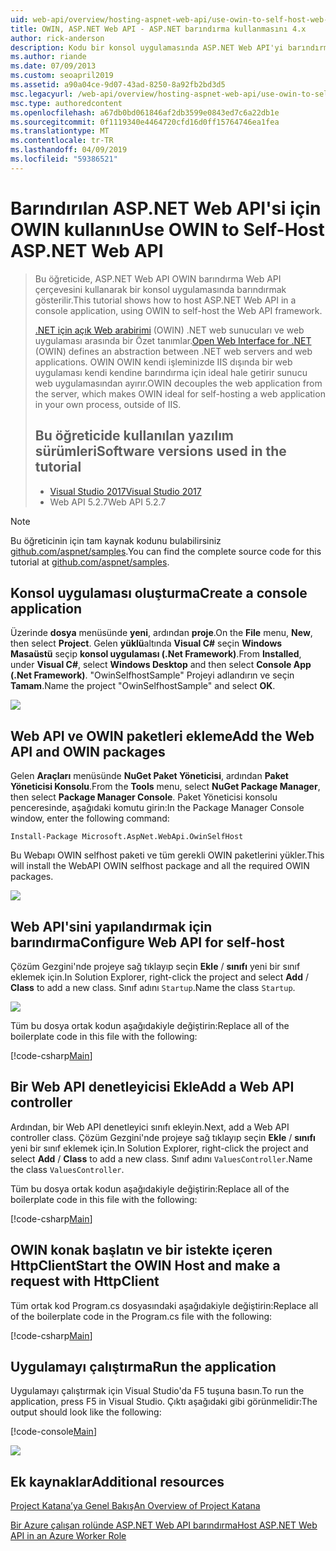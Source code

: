 ```yaml
---
uid: web-api/overview/hosting-aspnet-web-api/use-owin-to-self-host-web-api
title: OWIN, ASP.NET Web API - ASP.NET barındırma kullanmasını 4.x
author: rick-anderson
description: Kodu bir konsol uygulamasında ASP.NET Web API'yi barındırmak nasıl gösteren öğretici.
ms.author: riande
ms.date: 07/09/2013
ms.custom: seoapril2019
ms.assetid: a90a04ce-9d07-43ad-8250-8a92fb2bd3d5
msc.legacyurl: /web-api/overview/hosting-aspnet-web-api/use-owin-to-self-host-web-api
msc.type: authoredcontent
ms.openlocfilehash: a67db0bd061846af2db3599e0843ed7c6a22db1e
ms.sourcegitcommit: 0f1119340e4464720cfd16d0ff15764746ea1fea
ms.translationtype: MT
ms.contentlocale: tr-TR
ms.lasthandoff: 04/09/2019
ms.locfileid: "59386521"
---
```

# <a name="use-owin-to-self-host-aspnet-web-api"></a><span data-ttu-id="38c4f-103">Barındırılan ASP.NET Web API'si için OWIN kullanın</span><span class="sxs-lookup"><span data-stu-id="38c4f-103">Use OWIN to Self-Host ASP.NET Web API</span></span> 


> <span data-ttu-id="38c4f-104">Bu öğreticide, ASP.NET Web API OWIN barındırma Web API çerçevesini kullanarak bir konsol uygulamasında barındırmak gösterilir.</span><span class="sxs-lookup"><span data-stu-id="38c4f-104">This tutorial shows how to host ASP.NET Web API in a console application, using OWIN to self-host the Web API framework.</span></span>
>
> <span data-ttu-id="38c4f-105">[.NET için açık Web arabirimi](http://owin.org) (OWIN) .NET web sunucuları ve web uygulaması arasında bir Özet tanımlar.</span><span class="sxs-lookup"><span data-stu-id="38c4f-105">[Open Web Interface for .NET](http://owin.org) (OWIN) defines an abstraction between .NET web servers and web applications.</span></span> <span data-ttu-id="38c4f-106">OWIN OWIN kendi işleminizde IIS dışında bir web uygulaması kendi kendine barındırma için ideal hale getirir sunucu web uygulamasından ayırır.</span><span class="sxs-lookup"><span data-stu-id="38c4f-106">OWIN decouples the web application from the server, which makes OWIN ideal for self-hosting a web application in your own process, outside of IIS.</span></span>
>
> ## <a name="software-versions-used-in-the-tutorial"></a><span data-ttu-id="38c4f-107">Bu öğreticide kullanılan yazılım sürümleri</span><span class="sxs-lookup"><span data-stu-id="38c4f-107">Software versions used in the tutorial</span></span>
>
>
> - [<span data-ttu-id="38c4f-108">Visual Studio 2017</span><span class="sxs-lookup"><span data-stu-id="38c4f-108">Visual Studio 2017</span></span>](https://visualstudio.microsoft.com/downloads/) 
> - <span data-ttu-id="38c4f-109">Web API 5.2.7</span><span class="sxs-lookup"><span data-stu-id="38c4f-109">Web API 5.2.7</span></span>


> [!NOTE]
> <span data-ttu-id="38c4f-110">Bu öğreticinin için tam kaynak kodunu bulabilirsiniz [github.com/aspnet/samples](https://github.com/aspnet/samples/tree/master/samples/aspnet/WebApi/OwinSelfhostSample).</span><span class="sxs-lookup"><span data-stu-id="38c4f-110">You can find the complete source code for this tutorial at [github.com/aspnet/samples](https://github.com/aspnet/samples/tree/master/samples/aspnet/WebApi/OwinSelfhostSample).</span></span>


## <a name="create-a-console-application"></a><span data-ttu-id="38c4f-111">Konsol uygulaması oluşturma</span><span class="sxs-lookup"><span data-stu-id="38c4f-111">Create a console application</span></span>

<span data-ttu-id="38c4f-112">Üzerinde **dosya** menüsünde **yeni**, ardından **proje**.</span><span class="sxs-lookup"><span data-stu-id="38c4f-112">On the **File** menu,  **New**, then select **Project**.</span></span> <span data-ttu-id="38c4f-113">Gelen **yüklü**altında **Visual C#** seçin **Windows Masaüstü** seçip **konsol uygulaması (.Net Framework)**.</span><span class="sxs-lookup"><span data-stu-id="38c4f-113">From **Installed**, under **Visual C#**, select **Windows Desktop** and then select **Console App (.Net Framework)**.</span></span> <span data-ttu-id="38c4f-114">"OwinSelfhostSample" Projeyi adlandırın ve seçin **Tamam**.</span><span class="sxs-lookup"><span data-stu-id="38c4f-114">Name the project "OwinSelfhostSample" and select **OK**.</span></span>

[![](use-owin-to-self-host-web-api/_static/image7.png)](use-owin-to-self-host-web-api/_static/image7.png)

## <a name="add-the-web-api-and-owin-packages"></a><span data-ttu-id="38c4f-115">Web API ve OWIN paketleri ekleme</span><span class="sxs-lookup"><span data-stu-id="38c4f-115">Add the Web API and OWIN packages</span></span>

<span data-ttu-id="38c4f-116">Gelen **Araçları** menüsünde **NuGet Paket Yöneticisi**, ardından **Paket Yöneticisi Konsolu**.</span><span class="sxs-lookup"><span data-stu-id="38c4f-116">From the **Tools** menu, select **NuGet Package Manager**, then select **Package Manager Console**.</span></span> <span data-ttu-id="38c4f-117">Paket Yöneticisi konsolu penceresinde, aşağıdaki komutu girin:</span><span class="sxs-lookup"><span data-stu-id="38c4f-117">In the Package Manager Console window, enter the following command:</span></span>

`Install-Package Microsoft.AspNet.WebApi.OwinSelfHost`

<span data-ttu-id="38c4f-118">Bu Webapı OWIN selfhost paketi ve tüm gerekli OWIN paketlerini yükler.</span><span class="sxs-lookup"><span data-stu-id="38c4f-118">This will install the WebAPI OWIN selfhost package and all the required OWIN packages.</span></span>

[![](use-owin-to-self-host-web-api/_static/image4.png)](use-owin-to-self-host-web-api/_static/image3.png)

## <a name="configure-web-api-for-self-host"></a><span data-ttu-id="38c4f-119">Web API'sini yapılandırmak için barındırma</span><span class="sxs-lookup"><span data-stu-id="38c4f-119">Configure Web API for self-host</span></span>

<span data-ttu-id="38c4f-120">Çözüm Gezgini'nde projeye sağ tıklayıp seçin **Ekle** / **sınıfı** yeni bir sınıf eklemek için.</span><span class="sxs-lookup"><span data-stu-id="38c4f-120">In Solution Explorer, right-click the project and select **Add** / **Class** to add a new class.</span></span> <span data-ttu-id="38c4f-121">Sınıf adını `Startup`.</span><span class="sxs-lookup"><span data-stu-id="38c4f-121">Name the class `Startup`.</span></span>

![](use-owin-to-self-host-web-api/_static/image5.png)

<span data-ttu-id="38c4f-122">Tüm bu dosya ortak kodun aşağıdakiyle değiştirin:</span><span class="sxs-lookup"><span data-stu-id="38c4f-122">Replace all of the boilerplate code in this file with the following:</span></span>

[!code-csharp[Main](use-owin-to-self-host-web-api/samples/sample1.cs)]

## <a name="add-a-web-api-controller"></a><span data-ttu-id="38c4f-123">Bir Web API denetleyicisi Ekle</span><span class="sxs-lookup"><span data-stu-id="38c4f-123">Add a Web API controller</span></span>

<span data-ttu-id="38c4f-124">Ardından, bir Web API denetleyici sınıfı ekleyin.</span><span class="sxs-lookup"><span data-stu-id="38c4f-124">Next, add a Web API controller class.</span></span> <span data-ttu-id="38c4f-125">Çözüm Gezgini'nde projeye sağ tıklayıp seçin **Ekle** / **sınıfı** yeni bir sınıf eklemek için.</span><span class="sxs-lookup"><span data-stu-id="38c4f-125">In Solution Explorer, right-click the project and select **Add** / **Class** to add a new class.</span></span> <span data-ttu-id="38c4f-126">Sınıf adını `ValuesController`.</span><span class="sxs-lookup"><span data-stu-id="38c4f-126">Name the class `ValuesController`.</span></span>

<span data-ttu-id="38c4f-127">Tüm bu dosya ortak kodun aşağıdakiyle değiştirin:</span><span class="sxs-lookup"><span data-stu-id="38c4f-127">Replace all of the boilerplate code in this file with the following:</span></span>

[!code-csharp[Main](use-owin-to-self-host-web-api/samples/sample2.cs)]

## <a name="start-the-owin-host-and-make-a-request-with-httpclient"></a><span data-ttu-id="38c4f-128">OWIN konak başlatın ve bir istekte içeren HttpClient</span><span class="sxs-lookup"><span data-stu-id="38c4f-128">Start the OWIN Host and make a request with HttpClient</span></span>

<span data-ttu-id="38c4f-129">Tüm ortak kod Program.cs dosyasındaki aşağıdakiyle değiştirin:</span><span class="sxs-lookup"><span data-stu-id="38c4f-129">Replace all of the boilerplate code in the Program.cs file with the following:</span></span>

[!code-csharp[Main](use-owin-to-self-host-web-api/samples/sample3.cs)]

## <a name="run-the-application"></a><span data-ttu-id="38c4f-130">Uygulamayı çalıştırma</span><span class="sxs-lookup"><span data-stu-id="38c4f-130">Run the application</span></span>

<span data-ttu-id="38c4f-131">Uygulamayı çalıştırmak için Visual Studio'da F5 tuşuna basın.</span><span class="sxs-lookup"><span data-stu-id="38c4f-131">To run the application, press F5 in Visual Studio.</span></span> <span data-ttu-id="38c4f-132">Çıktı aşağıdaki gibi görünmelidir:</span><span class="sxs-lookup"><span data-stu-id="38c4f-132">The output should look like the following:</span></span>

[!code-console[Main](use-owin-to-self-host-web-api/samples/sample4.cmd)]

![](use-owin-to-self-host-web-api/_static/image6.png)

## <a name="additional-resources"></a><span data-ttu-id="38c4f-133">Ek kaynaklar</span><span class="sxs-lookup"><span data-stu-id="38c4f-133">Additional resources</span></span>

[<span data-ttu-id="38c4f-134">Project Katana’ya Genel Bakış</span><span class="sxs-lookup"><span data-stu-id="38c4f-134">An Overview of Project Katana</span></span>](../../../aspnet/overview/owin-and-katana/an-overview-of-project-katana.md)

[<span data-ttu-id="38c4f-135">Bir Azure çalışan rolünde ASP.NET Web API barındırma</span><span class="sxs-lookup"><span data-stu-id="38c4f-135">Host ASP.NET Web API in an Azure Worker Role</span></span>](host-aspnet-web-api-in-an-azure-worker-role.md)

